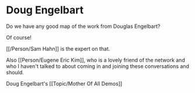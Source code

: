 # Doug Engelbart

Do we have any good map of the work from Douglas Engelbart? 

Of course! 

[[/Person/Sam Hahn]] is the expert on that.

 Also [[Person/Eugene Eric Kim]], who is a lovely friend of the network and who I haven't talked to about coming in and joining these conversations and should.
 
 Doug Engelbart's [[Topic/Mother Of All Demos]]